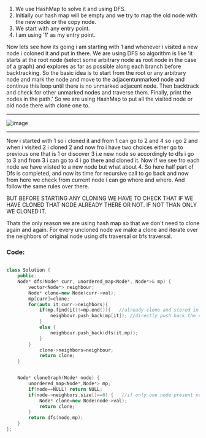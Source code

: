 1. We use HashMap to solve it and using DFS.
2. Initially our hash map will be empty and we try to map the old node with the new node or the copy node.
3. We start with any entry point.
4. I am using '1' as my entry point.

Now lets see how its going i am starting with 1 and whenever i visited a new node i coloned it and put in there.
We are using DFS so algorithm is like 'it starts at the root node (select some arbitrary node as root node in the case of a graph) and explores as far as possible along each branch before backtracking.
So the basic idea is to start from the root or any arbitrary node and mark the node and move to the adjacentunmarked node and continue this loop until there is no unmarked adjacent node. 
Then backtrack and check for other unmarked nodes and traverse them. Finally, print the nodes in the path.'
So we are using HashMap to put all the visited node or old node there with clone one to.
 _________
![image](https://github.com/user-attachments/assets/8af554bf-ea91-43bf-a7a5-4c9368e01115)
                                                                                                       
---------

Now i started with 1 so i cloned it and from 1 can go to 2 and 4 so i go 2 and when i visited 2 i cloned 2 and now fro  i have two choices either go to previous one that is 1 or discover 3 i.e new node
so accordingly to dfs i go to 3 and from 3 i can go to 4 i go there and cloned it. Now if we see fro each node we have viisted to a new node but what about 4. So here half part of Dfs is completed,
and now its time for recursive call to go back and now from here we check from current node i can go where and where.
And follow the same rules over there.

BUT BEFORE STARTING ANY CLONING WE HAVE TO CHECK THAT IF WE HAVE CLONED THAT NODE ALREADY THERE OR NOT. IF NOT THAN ONLY WE CLONED IT. 

Thats the only reason we are using hash map so that we don't need to clone again and again.
For every uncloned node we make a clone and iterate over the neighbors of original node using dfs traversal or bfs traversal.
### Code:
```cpp

class Solution {
    public:
    Node* dfs(Node* curr, unordered_map<Node*, Node*>& mp) {
        vector<Node*> neighbour;
        Node* clone=new Node(curr->val);
        mp[curr]=clone;
        for(auto it:curr->neighbors){
            if(mp.find(it)!=mp.end()){   //already clone and stored in map
                neighbour.push_back(mp[it]); //directly push back the clone node from map to neigh
            }
            else {
                neighbour.push_back(dfs(it,mp));
            }
        }
            clone->neighbors=neighbour;
            return clone;
    }


    Node* cloneGraph(Node* node) {
        unordered_map<Node*,Node*> mp;
        if(node==NULL) return NULL;
        if(node->neighbors.size()==0) {   //if only one node present no neighbors
            Node* clone=new Node(node->val);
            return clone; 
        }
        return dfs(node,mp);
    }
};
```
